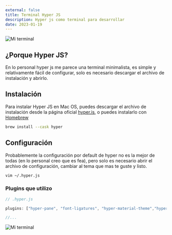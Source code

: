 ```yaml
---
external: false
title: Terminal Hyper JS
description: Hyper js como terminal para desarrollar
date: 2023-01-19
---
```


![Mi terminal](/images/Hyper1.png)

## ¿Porque Hyper JS?

En lo personal hyper js me parece una terminal minimalista, es simple y relativamente fácil de configurar, solo es necesario descargar el archivo de instalación y abrirlo.

## Instalación

Para instalar Hyper JS en Mac OS, puedes descargar el archivo de instalación desde la página oficial [hyper.is](https://hyper.is/), o puedes instalarlo con [Homebrew](https://brew.sh/)

```bash
brew install --cask hyper
```

## Configuración

Probablemente la configuración por default de hyper no es la mejor de todas (en lo personal creo que es fea), pero solo es necesario abrir el archivo de configuración, cambiar al tema que mas te guste y listo.

```bash
vim ~/.hyper.js
```

### Plugins que utilizo

```js
// .hyper.js

plugins: ["hyper-pane", "font-ligatures", "hyper-material-theme","hyperterm-cursor"],

//...
```

![Mi terminal](/images/Hyper2.png)
